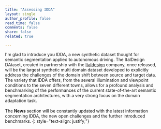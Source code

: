 ```yaml
---
title: "Assessing IDDA"
layout: single
author_profile: false
read_time: false
comments: false
share: false
related: true

---
```



I'm glad to introduce you IDDA, a new synthetic dataset thought for semantic segmentation applied to autonomous driving.
The ItalDesign DAtaset, created in partnership with the [Italdesign](https://www.italdesign.it) company, once released, 
will be the largest synthetic multi domain dataset developed to explicitly address the challenges of the domain 
shift between source and target data.
The variety that IDDA offers, from the several illumination and viewpoint conditions to the seven different towns, allows
for a profound analysis and benchmarking of the performances of the current state-of-the-art
semantic segmentation architectures, with a very strong focus on the domain adaptation task.
<br>
<br>
The **News** section will be constantly updated with the latest information concerning IDDA, the new open challenges and the 
further introduced benchmarks.
{: style="text-align: justify;"}

<!-- [^1]: Logo image courtesty of [Stefano Gardino](http://www.lovetextures.com/) -->
